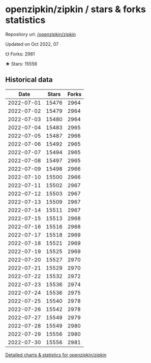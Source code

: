 # openzipkin/zipkin / stars & forks statistics

Repository url: [/openzipkin/zipkin](https://github.com/openzipkin/zipkin)

Updated on Oct 2022, 07

☋ Forks: 2981

★ Stars: 15556

## Historical data
| Date | Stars | Forks |
|------|-------|-------|
| 2022-07-01 | 15476 | 2964 | 
| 2022-07-02 | 15479 | 2964 | 
| 2022-07-03 | 15480 | 2964 | 
| 2022-07-04 | 15483 | 2965 | 
| 2022-07-05 | 15487 | 2966 | 
| 2022-07-06 | 15492 | 2965 | 
| 2022-07-07 | 15494 | 2965 | 
| 2022-07-08 | 15497 | 2965 | 
| 2022-07-09 | 15498 | 2966 | 
| 2022-07-10 | 15500 | 2966 | 
| 2022-07-11 | 15502 | 2967 | 
| 2022-07-12 | 15503 | 2967 | 
| 2022-07-13 | 15509 | 2967 | 
| 2022-07-14 | 15511 | 2967 | 
| 2022-07-15 | 15513 | 2968 | 
| 2022-07-16 | 15516 | 2968 | 
| 2022-07-17 | 15518 | 2969 | 
| 2022-07-18 | 15521 | 2969 | 
| 2022-07-19 | 15525 | 2969 | 
| 2022-07-20 | 15527 | 2970 | 
| 2022-07-21 | 15529 | 2970 | 
| 2022-07-22 | 15532 | 2972 | 
| 2022-07-23 | 15536 | 2974 | 
| 2022-07-24 | 15536 | 2975 | 
| 2022-07-25 | 15540 | 2978 | 
| 2022-07-26 | 15542 | 2978 | 
| 2022-07-27 | 15549 | 2979 | 
| 2022-07-28 | 15549 | 2980 | 
| 2022-07-29 | 15556 | 2980 | 
| 2022-07-30 | 15556 | 2981 | 


[Detailed charts & statistics for openzipkin/zipkin](https://reviewgithub.com/rep/openzipkin/zipkin)
